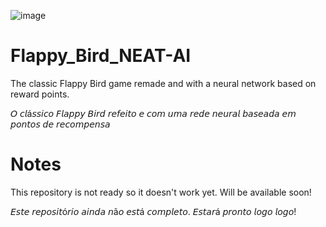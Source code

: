 ![image](https://user-images.githubusercontent.com/107243169/175669943-f19bc87f-e64f-4401-b373-123d7ecd6222.png)

# Flappy_Bird_NEAT-AI
 The classic Flappy Bird game remade and with a neural network based on reward points.
 
 𝘖 𝘤𝘭á𝘴𝘴𝘪𝘤𝘰 𝘍𝘭𝘢𝘱𝘱𝘺 𝘉𝘪𝘳𝘥 𝘳𝘦𝘧𝘦𝘪𝘵𝘰 𝘦 𝘤𝘰𝘮 𝘶𝘮𝘢 𝘳𝘦𝘥𝘦 𝘯𝘦𝘶𝘳𝘢𝘭 𝘣𝘢𝘴𝘦𝘢𝘥𝘢 𝘦𝘮 𝘱𝘰𝘯𝘵𝘰𝘴 𝘥𝘦 𝘳𝘦𝘤𝘰𝘮𝘱𝘦𝘯𝘴𝘢
# Notes
 This repository is not ready so it doesn't work yet. Will be available soon!
 
 𝘌𝘴𝘵𝘦 𝘳𝘦𝘱𝘰𝘴𝘪𝘵ó𝘳𝘪𝘰 𝘢𝘪𝘯𝘥𝘢 𝘯ã𝘰 𝘦𝘴𝘵á 𝘤𝘰𝘮𝘱𝘭𝘦𝘵𝘰. 𝘌𝘴𝘵𝘢𝘳á 𝘱𝘳𝘰𝘯𝘵𝘰 𝘭𝘰𝘨𝘰 𝘭𝘰𝘨𝘰!


